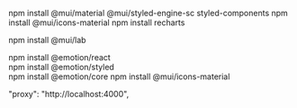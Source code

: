 

npm install @mui/material @mui/styled-engine-sc styled-components
npm install @mui/icons-material
npm install recharts       

npm install @mui/lab

npm install @emotion/react   
npm install @emotion/styled   
npm install @emotion/core
npm install @mui/icons-material

  "proxy": "http://localhost:4000",